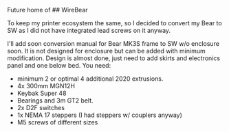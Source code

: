 Future home of ## WireBear

To keep my printer ecosystem the same, so I decided to convert my Bear to SW as I did not have integrated lead screws on it anyway.

I'll add soon conversion manual for Bear MK3S frame to SW w/o enclosure soon.
It is not designed for enclosure but can be added with minimum modification.
Design is almost done, just need to add skirts and electronics panel and one below bed.
You need:
- minimum 2 or optimal 4 additional 2020 extrusions.
- 4x 300mm MGN12H
- Keybak Super 48
- Bearings and 3m GT2 belt.
- 2x D2F switches
- 1x NEMA 17 steppers (I had steppers w/ couplers anyway)
- M5 screws of different sizes 
